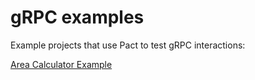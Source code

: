 # gRPC examples

Example projects that use Pact to test gRPC interactions:

[Area Calculator Example](area_calculator)
